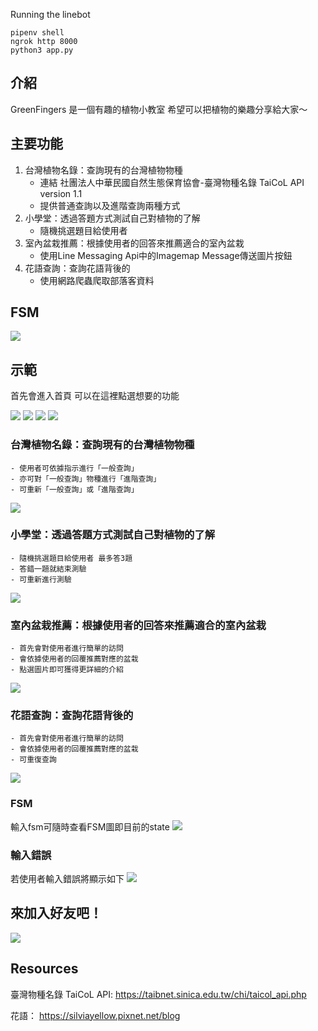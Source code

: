 Running the linebot
```
pipenv shell
ngrok http 8000
python3 app.py
```


## 介紹
GreenFingers 是一個有趣的植物小教室 
希望可以把植物的樂趣分享給大家～

## 主要功能
1. 台灣植物名錄：查詢現有的台灣植物物種
    - 連結 社團法人中華民國自然生態保育協會-臺灣物種名錄 TaiCoL API version 1.1
    - 提供普通查詢以及進階查詢兩種方式
2. 小學堂：透過答題方式測試自己對植物的了解
    - 隨機挑選題目給使用者
3. 室內盆栽推薦：根據使用者的回答來推薦適合的室內盆栽
    - 使用Line Messaging Api中的Imagemap Message傳送圖片按鈕
4. 花語查詢：查詢花語背後的
    - 使用網路爬蟲爬取部落客資料
## FSM
![](https://github.com/daironghan/Linebot_GreenFingers/blob/main/img/fsm.jpg?raw=true)

## 示範
首先會進入首頁 可以在這裡點選想要的功能

![](https://github.com/daironghan/Linebot_GreenFingers/blob/main/img/menu_sci.jpg?raw=true)
![](https://github.com/daironghan/Linebot_GreenFingers/blob/main/img/menu_test.jpg?raw=true)
![](https://github.com/daironghan/Linebot_GreenFingers/blob/main/img/menu_hp.jpg?raw=true)
![](https://github.com/daironghan/Linebot_GreenFingers/blob/main/img/menu_lan.jpg?raw=true)

### 台灣植物名錄：查詢現有的台灣植物物種
    - 使用者可依據指示進行「一般查詢」
    - 亦可對「一般查詢」物種進行「進階查詢」
    - 可重新「一般查詢」或「進階查詢」
![](https://github.com/daironghan/Linebot_GreenFingers/blob/main/img/ex_sci.jpg?raw=true)

### 小學堂：透過答題方式測試自己對植物的了解
    - 隨機挑選題目給使用者 最多答3題
    - 答錯一題就結束測驗
    - 可重新進行測驗
![](https://github.com/daironghan/Linebot_GreenFingers/blob/main/img/ex_test.jpg?raw=true)

### 室內盆栽推薦：根據使用者的回答來推薦適合的室內盆栽   
    - 首先會對使用者進行簡單的訪問
    - 會依據使用者的回覆推薦對應的盆栽
    - 點選圖片即可獲得更詳細的介紹
![](https://github.com/daironghan/Linebot_GreenFingers/blob/main/img/ex_hp.jpg?raw=true)

### 花語查詢：查詢花語背後的
    - 首先會對使用者進行簡單的訪問
    - 會依據使用者的回覆推薦對應的盆栽
    - 可重復查詢
![](https://github.com/daironghan/Linebot_GreenFingers/blob/main/img/ex_lan.jpg?raw=true)

### FSM
輸入fsm可隨時查看FSM圖即目前的state
![](https://github.com/daironghan/Linebot_GreenFingers/blob/main/img/ex_fsm.jpg?raw=true)

### 輸入錯誤
若使用者輸入錯誤將顯示如下
![](https://github.com/daironghan/Linebot_GreenFingers/blob/main/img/ex_error.jpg?raw=true)

## 來加入好友吧！
![](https://github.com/daironghan/Linebot_GreenFingers/blob/main/img/qrcode.png?raw=true)

## Resources
臺灣物種名錄 TaiCoL API: https://taibnet.sinica.edu.tw/chi/taicol_api.php

花語： https://silviayellow.pixnet.net/blog